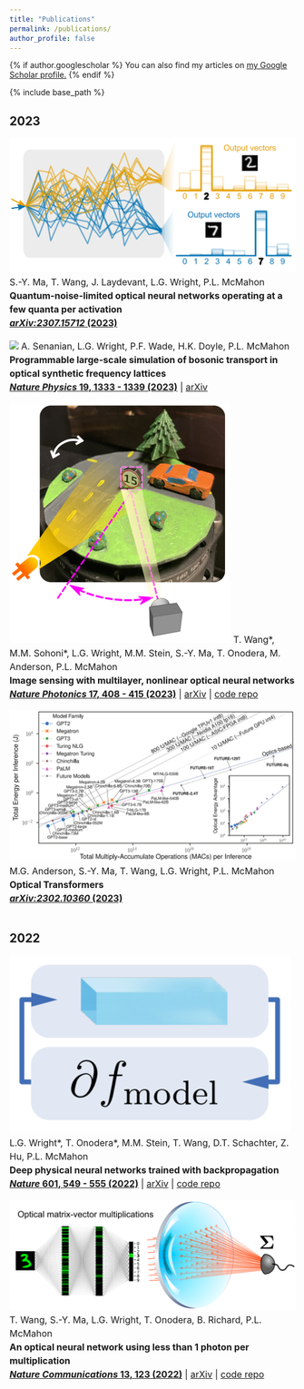 ```yaml
---
title: "Publications"
permalink: /publications/
author_profile: false
---
```


{% if author.googlescholar %}
  You can also find my articles on <u><a href="{{author.googlescholar}}">my Google Scholar profile</a>.</u>
{% endif %}

{% include base_path %}

<section id="main" >
	<div class="inner">
		<h2>2023</h2>
			<div style="font-size:12pt;line-height:1.5;">
			<span class="image left" style="max-width:150px;">
				<img src="images/publications/2023_Ma.png" />
			</span>
			S.-Y. Ma, T. Wang, J. Laydevant, L.G. Wright, P.L. McMahon<br />
			<span style="font-weight:bold;">Quantum-noise-limited optical neural networks operating at a few quanta per activation</span><br/>
				<a href="https://arxiv.org/abs/2307.15712" style="font-weight:bold;"><i>arXiv:2307.15712</i> (2023)</a>
			</div><br clear="all" />
			<div style="font-size:12pt;line-height:1.5;">
				<span class="image left" style="max-width:150px;">
					<img src="images/publications/2023_Senanian.png" />
				</span>
				A. Senanian, L.G. Wright, P.F. Wade, H.K. Doyle, P.L. McMahon<br />
				<span style="font-weight:bold;">Programmable large-scale simulation of bosonic transport in optical synthetic frequency lattices</span><br/>
				<a href="https://doi.org/10.1038/s41567-023-02075-7" style="font-weight:bold;"><i>Nature Physics</i> <b>19</b>, 1333 - 1339 (2023)</a> | <a href="https://arxiv.org/abs/2208.05088">arXiv</a>
			</div><br clear="all" />
			<div style="font-size:12pt;line-height:1.5;">
				<span class="image left" style="max-width:150px;">
					<img src="images/publications/2023_Wang.png" />
				</span>
				T. Wang*, M.M. Sohoni*, L.G. Wright, M.M. Stein, S.-Y. Ma, T. Onodera, M. Anderson, P.L. McMahon<br />
				<span style="font-weight:bold;">Image sensing with multilayer, nonlinear optical neural networks</span><br/>
				<a href="https://doi.org/10.1038/s41566-023-01170-8" style="font-weight:bold;"><i>Nature Photonics</i> <b>17</b>, 408 - 415 (2023)</a> | <a href="https://arxiv.org/abs/2207.14293">arXiv</a> | <a href="https://github.com/mcmahon-lab/Image-sensing-with-multilayer-nonlinear-optical-neural-networks">code repo</a>
			</div><br clear="all" />
			<div style="font-size:12pt;line-height:1.5;">
				<span class="image left" style="max-width:150px;">
					<img src="images/publications/2023_Anderson.png" />
				</span>
				M.G. Anderson, S.-Y. Ma, T. Wang, L.G. Wright, P.L. McMahon<br />
				<span style="font-weight:bold;">Optical Transformers</span><br/>
				<a href="https://arxiv.org/abs/2302.10360" style="font-weight:bold;"><i>arXiv:2302.10360</i> (2023)</a>
			</div><br clear="all" />
		<h2>2022</h2>
			<div style="font-size:12pt;line-height:1.5;">
				<span class="image left" style="max-width:150px;">
					<img src="images/publications/2022_Wright.png" />
				</span>
				L.G. Wright*, T. Onodera*, M.M. Stein, T. Wang, D.T. Schachter, Z. Hu, P.L. McMahon<br />
				<span style="font-weight:bold;">Deep physical neural networks trained with backpropagation</span><br/>
				<a href="https://doi.org/10.1038/s41586-021-04223-6" style="font-weight:bold;"><i>Nature</i> <b>601</b>, 549 - 555 (2022)</a> | <a href="https://arxiv.org/abs/2104.13386">arXiv</a> | <a href="https://github.com/mcmahon-lab/Physics-Aware-Training">code repo</a>
			</div><br clear="all" />
			<div style="font-size:12pt;line-height:1.5;">
				<span class="image left" style="max-width:150px;">
					<img src="images/publications/2022_Wang.png" />
				</span>
				T. Wang, S.-Y. Ma, L.G. Wright, T. Onodera, B. Richard, P.L. McMahon<br />
				<span style="font-weight:bold;">An optical neural network using less than 1 photon per multiplication</span><br/>
				<a href="https://doi.org/10.1038/s41467-021-27774-8" style="font-weight:bold;"><i>Nature Communications</i> <b>13</b>, 123 (2022)</a> | <a href="https://arxiv.org/abs/2104.13467">arXiv</a> | <a href="https://github.com/mcmahon-lab/ONN-QAT-SQL">code repo</a>
			</div><br clear="all" />
	</div>
</section>

